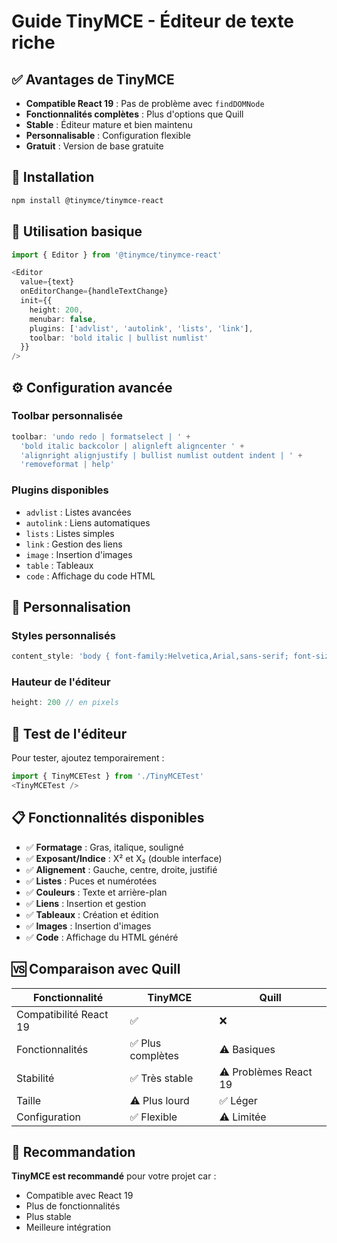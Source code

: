 # Guide TinyMCE - Éditeur de texte riche

## ✅ Avantages de TinyMCE

- **Compatible React 19** : Pas de problème avec `findDOMNode`
- **Fonctionnalités complètes** : Plus d'options que Quill
- **Stable** : Éditeur mature et bien maintenu
- **Personnalisable** : Configuration flexible
- **Gratuit** : Version de base gratuite

## 🚀 Installation

```bash
npm install @tinymce/tinymce-react
```

## 📝 Utilisation basique

```typescript
import { Editor } from '@tinymce/tinymce-react'

<Editor
  value={text}
  onEditorChange={handleTextChange}
  init={{
    height: 200,
    menubar: false,
    plugins: ['advlist', 'autolink', 'lists', 'link'],
    toolbar: 'bold italic | bullist numlist'
  }}
/>
```

## ⚙️ Configuration avancée

### Toolbar personnalisée
```typescript
toolbar: 'undo redo | formatselect | ' +
  'bold italic backcolor | alignleft aligncenter ' +
  'alignright alignjustify | bullist numlist outdent indent | ' +
  'removeformat | help'
```

### Plugins disponibles
- `advlist` : Listes avancées
- `autolink` : Liens automatiques
- `lists` : Listes simples
- `link` : Gestion des liens
- `image` : Insertion d'images
- `table` : Tableaux
- `code` : Affichage du code HTML

## 🎨 Personnalisation

### Styles personnalisés
```typescript
content_style: 'body { font-family:Helvetica,Arial,sans-serif; font-size:14px }'
```

### Hauteur de l'éditeur
```typescript
height: 200 // en pixels
```

## 🔧 Test de l'éditeur

Pour tester, ajoutez temporairement :
```typescript
import { TinyMCETest } from './TinyMCETest'
<TinyMCETest />
```

## 📋 Fonctionnalités disponibles

- ✅ **Formatage** : Gras, italique, souligné
- ✅ **Exposant/Indice** : X² et X₂ (double interface)
- ✅ **Alignement** : Gauche, centre, droite, justifié
- ✅ **Listes** : Puces et numérotées
- ✅ **Couleurs** : Texte et arrière-plan
- ✅ **Liens** : Insertion et gestion
- ✅ **Tableaux** : Création et édition
- ✅ **Images** : Insertion d'images
- ✅ **Code** : Affichage du HTML généré

## 🆚 Comparaison avec Quill

| Fonctionnalité | TinyMCE | Quill |
|----------------|---------|-------|
| Compatibilité React 19 | ✅ | ❌ |
| Fonctionnalités | ✅ Plus complètes | ⚠️ Basiques |
| Stabilité | ✅ Très stable | ⚠️ Problèmes React 19 |
| Taille | ⚠️ Plus lourd | ✅ Léger |
| Configuration | ✅ Flexible | ⚠️ Limitée |

## 🎯 Recommandation

**TinyMCE est recommandé** pour votre projet car :
- Compatible avec React 19
- Plus de fonctionnalités
- Plus stable
- Meilleure intégration
